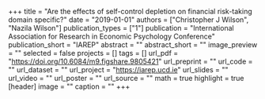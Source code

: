 +++
title = "Are the effects of self-control depletion on financial risk-taking domain specific?"
date = "2019-01-01"
authors = ["Christopher J Wilson", "Nazila Wilson"]
publication_types = ["1"]
publication = "International Association for Research in Economic Psychology Conference"
publication_short = "IAREP"
abstract = ""
abstract_short = ""
image_preview = ""
selected = false
projects = []
tags = []
url_pdf = "https://doi.org/10.6084/m9.figshare.9805421"
url_preprint = ""
url_code = ""
url_dataset = ""
url_project = "https://iarep.ucd.ie"
url_slides = ""
url_video = ""
url_poster = ""
url_source = ""
math = true
highlight = true
[header]
image = ""
caption = ""
+++
